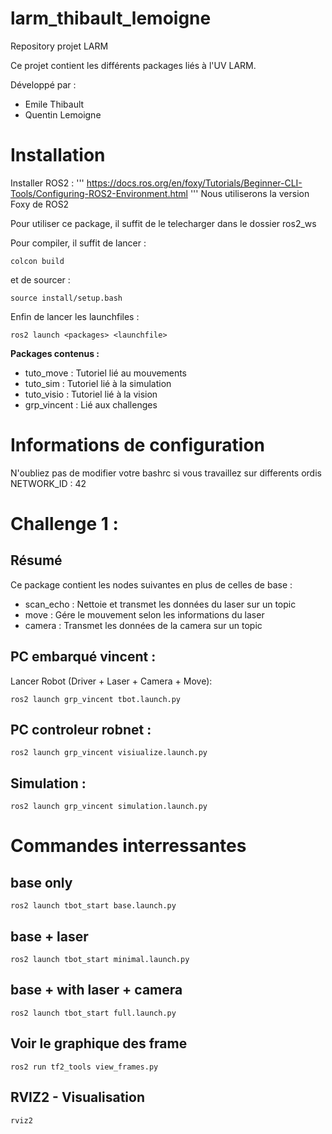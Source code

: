 # larm_thibault_lemoigne
Repository projet LARM

Ce projet contient les différents packages liés à l'UV LARM.

Développé par :
- Emile Thibault
- Quentin Lemoigne

# Installation 

Installer ROS2 : 
'''
https://docs.ros.org/en/foxy/Tutorials/Beginner-CLI-Tools/Configuring-ROS2-Environment.html
'''
Nous utiliserons la version Foxy de ROS2

Pour utiliser ce package, il suffit de le telecharger dans le dossier ros2_ws

Pour compiler, il suffit de lancer :
```
colcon build
```
et de sourcer :
```
source install/setup.bash
```
Enfin de lancer les launchfiles : 
```
ros2 launch <packages> <launchfile>
```

**Packages contenus :**
- tuto_move : Tutoriel lié au mouvements
- tuto_sim : Tutoriel lié à la simulation
- tuto_visio : Tutoriel lié à la vision
- grp_vincent : Lié aux challenges

# Informations de configuration
N'oubliez pas de modifier votre bashrc si vous travaillez sur differents ordis
NETWORK_ID : 42

# Challenge 1 :

## Résumé

Ce package contient les nodes suivantes en plus de celles de base :
- scan_echo : Nettoie et transmet les données du laser sur un topic
- move : Gére le mouvement selon les informations du laser
- camera : Transmet les données de la camera sur un topic

## PC embarqué vincent :

Lancer Robot (Driver + Laser + Camera + Move):

```
ros2 launch grp_vincent tbot.launch.py
```

## PC controleur robnet :

```
ros2 launch grp_vincent visiualize.launch.py
```

## Simulation :

```
ros2 launch grp_vincent simulation.launch.py
```

# Commandes interressantes

## base only
```ros2 launch tbot_start base.launch.py```

## base + laser
```ros2 launch tbot_start minimal.launch.py```

## base + with laser + camera
```ros2 launch tbot_start full.launch.py```


## Voir le graphique des frame
```
ros2 run tf2_tools view_frames.py
```

## RVIZ2 - Visualisation

```
rviz2
```
